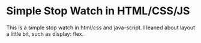 # Simple Stop Watch in HTML/CSS/JS

This is a simple stop watch in html/css and java-script. I leaned about layout a little bit, such as display: flex.